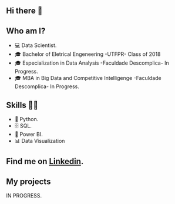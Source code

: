 ## Hi there 👋

## Who am I? 

* 💻 Data Scientist.
* 🎓 Bachelor of Eletrical Engeneering -UTFPR- Class of 2018
* 🎓 Especialization in Data Analysis -Faculdade Descomplica- In Progress.
* 🎓 MBA in Big Data and Competitive Intelligenge -Faculdade Descomplica- In Progress.

## Skills 👩‍💻

* 🐍 Python.
* 🗄 SQL.
* 🧮 Power BI.
* 📊 Data Visualization

## Find me on [Linkedin]( https://www.linkedin.com/in/andresanchetta/).

## **My projects**

IN PROGRESS.
